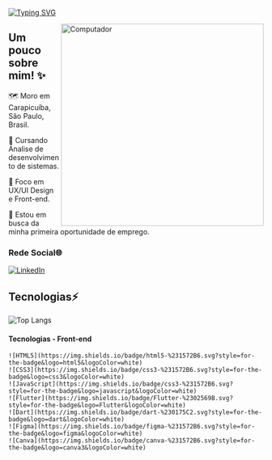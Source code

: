 <a href="https://git.io/typing-svg"><img src="https://readme-typing-svg.demolab.com?font=Poppins&weight=600&size=25&pause=1000&color=5F0CF7&random=false&width=435&lines=Ol%C3%A1%2C+sou+a+Dayane+Moreira!" alt="Typing SVG" /></a>

<img src="https://raw.githubusercontent.com/MicaelliMedeiros/micaellimedeiros/master/image/computer-illustration.png" min-width="400px" max-width="400px" width="400px" align="right" alt="Computador">

## Um pouco sobre mim! ✨

🗺 Moro em Carapicuíba, São Paulo, Brasil. 

🌱 Cursando Ánalise de desenvolvimento de sistemas.

🧠 Foco em UX/UI Design e Front-end.

🎯 Estou em busca da minha primeira oportunidade de emprego.

### Rede Social🌐
[![LinkedIn](https://img.shields.io/badge/LinkedIn-%230077B5.svg?logo=linkedin&logoColor=white)](https://www.linkedin.com/in/dayanesm/)

## Tecnologias⚡

![Top Langs](https://github-readme-stats.vercel.app/api/top-langs/?username=Dayane05&layout=compact&theme=transparent&hide_progress=false)

<div>
  <h4>Tecnologias - Front-end</h4>
  
    ![HTML5](https://img.shields.io/badge/html5-%231572B6.svg?style=for-the-badge&logo=html5&logoColor=white) 
    ![CSS3](https://img.shields.io/badge/css3-%231572B6.svg?style=for-the-badge&logo=css3&logoColor=white) 
    ![JavaScript](https://img.shields.io/badge/css3-%231572B6.svg?style=for-the-badge&logo=javascript&logoColor=white) 
    ![Flutter](https://img.shields.io/badge/Flutter-%2302569B.svg?style=for-the-badge&logo=Flutter&logoColor=white) 
    ![Dart](https://img.shields.io/badge/dart-%230175C2.svg?style=for-the-badge&logo=dart&logoColor=white)
    ![Figma](https://img.shields.io/badge/figma-%231572B6.svg?style=for-the-badge&logo=figma&logoColor=white) 
    ![Canva](https://img.shields.io/badge/canva-%231572B6.svg?style=for-the-badge&logo=canva3&logoColor=white) 
  
</div>
